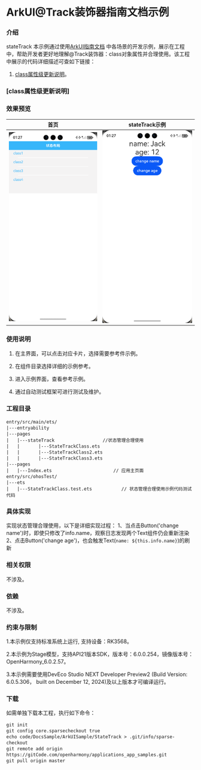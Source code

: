 # ArkUI@Track装饰器指南文档示例

### 介绍

stateTrack
本示例通过使用[ArkUI指南文档](https://gitcode.com/openharmony/docs/tree/master/zh-cn/application-dev/ui)
中各场景的开发示例，展示在工程中，帮助开发者更好地理解@Track装饰器：class对象属性并合理使用。该工程中展示的代码详细描述可查如下链接：

1. [class属性级更新说明](https://gitcode.com/tianlongdevcode/docs_zh/blob/master/zh-cn/application-dev/ui/state-management/arkts-track.md)。

###  [class属性级更新说明]

### 效果预览

| 首页                                 | stateTrack示例             
|------------------------------------|------------------------------------|
| ![](screenshots/device/image1.png) | ![](screenshots/device/image2.png) |

### 使用说明

1. 在主界面，可以点击对应卡片，选择需要参考件示例。

2. 在组件目录选择详细的示例参考。

3. 进入示例界面，查看参考示例。

4. 通过自动测试框架可进行测试及维护。

### 工程目录

```
entry/src/main/ets/
|---entryability
|---pages
|   |---stateTrack                  //状态管理合理使用
|   |       |---StateTrackClass.ets
|   |       |---StateTrackClass2.ets
|   |       |---StateTrackClass3.ets
|---pages
|   |---Index.ets                       // 应用主页面
entry/src/ohosTest/
|---ets
|   |---StateTrackClass.test.ets           // 状态管理合理使用示例代码测试代码
```

### 具体实现

实现状态管理合理使用，以下是详细实现过程：
1、当点击Button('change name')时，即使只修改了info.name，观察日志发现两个Text组件仍会重新渲染
2、点击Button('change age')，也会触发Text(`name: ${this.info.name}`)的刷新

### 相关权限

不涉及。

### 依赖

不涉及。

### 约束与限制

1.本示例仅支持标准系统上运行, 支持设备：RK3568。

2.本示例为Stage模型，支持API21版本SDK，版本号：6.0.0.254，镜像版本号：OpenHarmony_6.0.2.57。

3.本示例需要使用DevEco Studio NEXT Developer Preview2 (Build Version: 6.0.5.306， built on December 12, 2024)及以上版本才可编译运行。

### 下载

如需单独下载本工程，执行如下命令：

````
git init
git config core.sparsecheckout true
echo code/DocsSample/ArkUISample/StateTrack > .git/info/sparse-checkout
git remote add origin https://gitCode.com/openharmony/applications_app_samples.git
git pull origin master
````